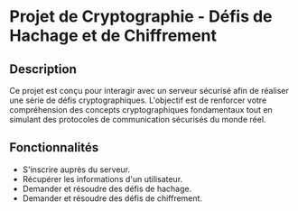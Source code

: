 # Projet de Cryptographie - Défis de Hachage et de Chiffrement

## Description

Ce projet est conçu pour interagir avec un serveur sécurisé afin de réaliser une série de défis cryptographiques. L'objectif est de renforcer votre compréhension des concepts cryptographiques fondamentaux tout en simulant des protocoles de communication sécurisés du monde réel.

## Fonctionnalités

- S'inscrire auprès du serveur.
- Récupérer les informations d'un utilisateur.
- Demander et résoudre des défis de hachage.
- Demander et résoudre des défis de chiffrement.

